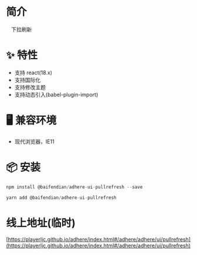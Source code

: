 # 简介
&ensp;&ensp;下拉刷新

# ✨ 特性
- 支持 react(18.x)
- 支持国际化
- 支持修改主题
- 支持动态引入(babel-plugin-import)

# 🖥 兼容环境
- 现代浏览器，IE11

# 📦 安装
```javascript
npm install @baifendian/adhere-ui-pullrefresh --save
``` 

```javascript
yarn add @baifendian/adhere-ui-pullrefresh
```

# 线上地址(临时)
[https://playerljc.github.io/adhere/index.html#/adhere/adhere/ui/pullrefresh](https://playerljc.github.io/adhere/index.html#/adhere/adhere/ui/pullrefresh)

